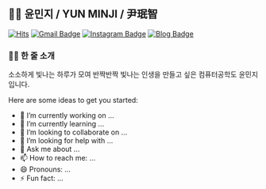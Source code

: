 ## 👩🏻 윤민지 / YUN MINJI / 尹珉智 

[![Hits](https://hits.seeyoufarm.com/api/count/incr/badge.svg?url=https%3A%2F%2Fgithub.com%2Fymj210&count_bg=%23ACA39D&title_bg=%23947965&icon=smugmug.svg&icon_color=%23E7E7E7&title=VISIT&edge_flat=false)](https://hits.seeyoufarm.com)
[![Gmail Badge](https://img.shields.io/badge/Gmail-d14836?style=flat-square&logo=Gmail&logoColor=white&link=mailto:sgjjm267@gmail.com)](mailto:sgjjm267@gmail.com)
[![Instagram Badge](https://img.shields.io/badge/-Instagram-dd2a7b?style=flat-square&logo=instagram&logoColor=white&link=https://www.instagram.com/02.10.8/)](https://www.instagram.com/02.10.8/) 
[![Blog Badge](http://img.shields.io/badge/-Blog-brightgreen?style=flat-square&logo=FF5722&link=https://blog.naver.com/mean_zz)](https://blog.naver.com/mean_zz)


### ☝🏻 한 줄 소개 
소소하게 빛나는 하루가 모여 반짝반짝 빛나는 인생을 만들고 싶은 컴퓨터공학도 윤민지입니다.

Here are some ideas to get you started:

- 🔭 I’m currently working on ...
- 🌱 I’m currently learning ...
- 👯 I’m looking to collaborate on ...
- 🤔 I’m looking for help with ...
- 💬 Ask me about ...
- 📫 How to reach me: ...
- 😄 Pronouns: ...
- ⚡ Fun fact: ...

